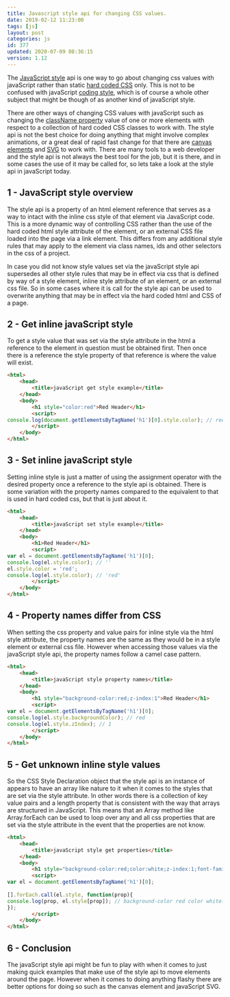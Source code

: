 ```yaml
---
title: Javascript style api for changing CSS values.
date: 2019-02-12 11:23:00
tags: [js]
layout: post
categories: js
id: 377
updated: 2020-07-09 08:36:15
version: 1.12
---
```


The [JavaScript style](https://developer.mozilla.org/en-US/docs/Web/API/HTMLElement/style) api is one way to go about changing css values with javaScript rather than static [hard coded CSS](https://developer.mozilla.org/en-US/docs/Web/CSS) only. This is not to be confused with javaScript [coding style](https://en.wikipedia.org/wiki/Programming_style), which is of course a whole other subject that might be though of as another kind of javaScript style. 

There are other ways of changing CSS values with javaScript such as changing the [className property](https://developer.mozilla.org/en-US/docs/Web/API/Element/className) value of one or more elements with respect to a collection of hard coded CSS classes to work with. The style api is not the best choice for doing anything that might involve complex animations, or a great deal of rapid fast change for that there are [canvas elements](/2017/05/17/canvas-getting-started/) and [SVG](/2019/02/11/js-javascript-svg/) to work with. There are many tools to a web developer and the style api is not always the best tool for the job, but it is there, and in some cases the use of it may be called for, so lets take a look at the style api in javaScript today.

<!-- more -->

## 1 - JavaScript style overview

The style api is a property of an html element reference that serves as a way to intact with the inline css style of that element via JavaScript code. This is a more dynamic way of controlling CSS rather than the use of the hard coded html style attribute of the element, or an external CSS file loaded into the page via a link element. This differs from any additional style rules that may apply to the element via class names, ids and other selectors in the css of a project.

In case you did not know style values set via the javaScript style api supersedes all other style rules that may be in effect via css that is defined by way of a style element, inline style attribute of an element, or an external css file. So in some cases where it is call for the style api can be used to overwrite anything that may be in effect via the hard coded html and CSS of a page.

## 2 - Get inline javaScript style

To get a style value that was set via the style attribute in the html a reference to the element in question must be obtained first. Then once there is a reference the style property of that reference is where the value will exist.

```html
<html>
    <head>
        <title>javaScript get style example</title>
    </head>
    <body>
        <h1 style="color:red">Red Header</h1>
        <script>
console.log(document.getElementsByTagName('h1')[0].style.color); // red
        </script>
    </body>
</html>
```

## 3 - Set inline javaScript style

Setting inline style is just a matter of using the assignment operator with the desired property once a reference to the style api is obtained. There is some variation with the property names compared to the equivalent to that is used in hard coded css, but that is just about it.

```html
<html>
    <head>
        <title>javaScript set style example</title>
    </head>
    <body>
        <h1>Red Header</h1>
        <script>
var el = document.getElementsByTagName('h1')[0];
console.log(el.style.color); // ''
el.style.color = 'red';
console.log(el.style.color); // 'red'
        </script>
    </body>
</html>
```

## 4 - Property names differ from CSS

When setting the css property and value pairs for inline style via the html style attribute, the property names are the same as they would be in a style element or external css file. However when accessing those values via the javaScript style api, the property names follow a camel case pattern.

```html
<html>
    <head>
        <title>javaScript style property names</title>
    </head>
    <body>
        <h1 style="background-color:red;z-index:1">Red Header</h1>
        <script>
var el = document.getElementsByTagName('h1')[0];
console.log(el.style.backgroundColor); // red
console.log(el.style.zIndex); // 1
        </script>
    </body>
</html>
```

## 5 - Get unknown inline style values

So the CSS Style Declaration object that the style api is an instance of appears to have an array like nature to it when it comes to the styles that are set via the style attribute. In other words there is a collection of key value pairs and a length property that is consistent with the way that arrays are structured in JavaScript. This means that an Array method like Array.forEach can be used to loop over any and all css properties that are set via the style attribute in the event that the properties are not know. 

```html
<html>
    <head>
        <title>javaScript style get properties</title>
    </head>
    <body>
        <h1 style="background-color:red;color:white;z-index:1;font-family:arial;">Header</h1>
        <script>
var el = document.getElementsByTagName('h1')[0];
 
[].forEach.call(el.style, function(prop){
console.log(prop, el.style[prop]); // background-color red color white...
});
        </script>
    </body>
</html>
```

## 6 - Conclusion

The javaScript style api might be fun to play with when it comes to just making quick examples that make use of the style api to move elements around the page. However when it comes to doing anything flashy there are better options for doing so such as the canvas element and javaScript SVG.
